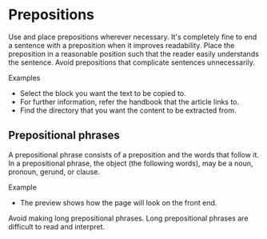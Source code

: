 # Prepositions

Use and place prepositions wherever necessary. It's completely fine to end a sentence with a preposition when it improves readability. Place the preposition in a reasonable position such that the reader easily understands the sentence.
Avoid prepositions that complicate sentences unnecessarily.

Examples
- Select the block you want the text to be copied to.
- For further information, refer the handbook that the article links to.
- Find the directory that you want the content to be extracted from.

## Prepositional phrases

A prepositional phrase consists of a preposition and the words that follow it. In a prepositional phrase, the object (the following words), may be a noun, pronoun, gerund, or clause.

Example
- The preview shows how the page will look on the front end.

Avoid making long prepositional phrases. Long prepositional phrases are difficult to read and interpret.
